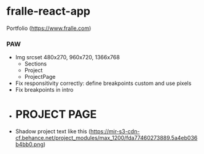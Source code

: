 # fralle-react-app
Portfolio (https://www.fralle.com)

### PAW
- Img srcset 480x270, 960x720, 1366x768
  - Sections
  - Project
  - ProjectPage
- Fix responsitivity correctly: define breakpoints custom and use pixels
- Fix breakpoints in intro

* # PROJECT PAGE
* Shadow project text like this (https://mir-s3-cdn-cf.behance.net/project_modules/max_1200/fda77460273889.5a4eb036b4bb0.png)